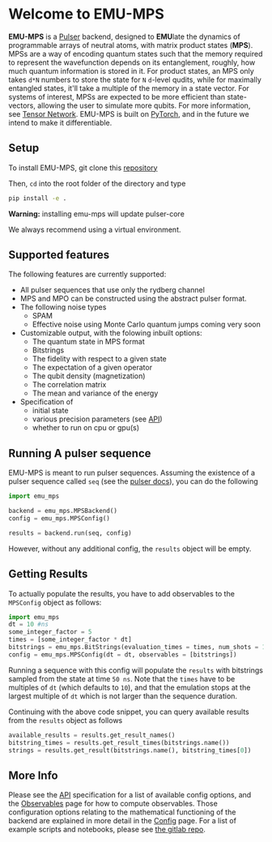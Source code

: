 # Welcome to EMU-MPS
**EMU-MPS** is a [Pulser](https://github.com/pasqal-io/Pulser) backend, designed to **EMU**late the dynamics of programmable arrays of neutral atoms, with matrix product states (**MPS**). MPSs are a way of encoding quantum states such that the memory required to represent the wavefunction depends on its entanglement, roughly, how much quantum information is stored in it. For product states, an MPS only takes `d*N` numbers to store the state for `N` `d`-level qudits, while for maximally entangled states, it'll take a multiple of the memory in a state vector. For systems of interest, MPSs are expected to be more efficient than state-vectors, allowing the user to simulate more qubits. For more information, see [Tensor Network](https://tensornetwork.org/). EMU-MPS is built on [PyTorch](https://pytorch.org/), and in the future we intend to make it differentiable.

## Setup
To install EMU-MPS, git clone this [repository ](https://gitlab.pasqal.com/emulation/rydberg-atoms/emu-ct)


Then, `cd` into the root folder of the directory and type

```bash
pip install -e .
```
**Warning:** installing emu-mps will update pulser-core

We always recommend using a virtual environment.

## Supported features

The following features are currently supported:

- All pulser sequences that use only the rydberg channel
- MPS and MPO can be constructed using the abstract pulser format.
- The following noise types
    - SPAM
    - Effective noise using Monte Carlo quantum jumps coming very soon
- Customizable output, with the folowing inbuilt options:
    - The quantum state in MPS format
    - Bitstrings
    - The fidelity with respect to a given state
    - The expectation of a given operator
    - The qubit density (magnetization)
    - The correlation matrix
    - The mean and variance of the energy
- Specification of
    - initial state
    - various precision parameters (see [API](api.md))
    - whether to run on cpu or gpu(s)

## Running A pulser sequence

EMU-MPS is meant to run pulser sequences. Assuming the existence of a pulser sequence called `seq` (see the [pulser docs](https://pulser.readthedocs.io/en/stable/tutorials/creating.html)), you can do the following

```python
import emu_mps

backend = emu_mps.MPSBackend()
config = emu_mps.MPSConfig()

results = backend.run(seq, config)
```

However, without any additional config, the `results` object will be empty.

## Getting Results

To actually populate the results, you have to add observables to the `MPSConfig` object as follows:

```python exec="true" source="above"
import emu_mps
dt = 10 #ns
some_integer_factor = 5
times = [some_integer_factor * dt]
bitstrings = emu_mps.BitStrings(evaluation_times = times, num_shots = 1000)
config = emu_mps.MPSConfig(dt = dt, observables = [bitstrings])
```

Running a sequence with this config will populate the `results` with bitstrings sampled from the state at time `50 ns`.
Note that the `times` have to be multiples of `dt` (which defaults to `10`),
and that the emulation stops at the largest multiple of `dt` which is not larger than the sequence duration.

Continuing with the above code snippet, you can query available results from the `results` object as follows

```python
available_results = results.get_result_names()
bitstring_times = results.get_result_times(bitstrings.name())
strings = results.get_result(bitstrings.name(), bitstring_times[0])
```

## More Info
Please see the [API](api.md) specification for a list of available config options, and the [Observables](observables.md) page for how to compute observables.
Those configuration options relating to the mathematical functioning of the backend are explained in more detail in the [Config](config.md) page.
For a list of example scripts and notebooks, please see [the gitlab repo](https://gitlab.pasqal.com/emulation/rydberg-atoms/emu-ct/-/tree/main/examples?ref_type=heads).
